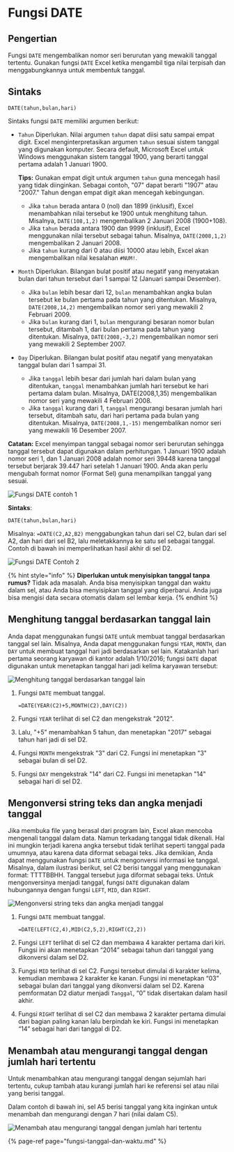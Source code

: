 # Fungsi DATE

## **Pengertian**

Fungsi `DATE` mengembalikan nomor seri berurutan yang mewakili tanggal tertentu. Gunakan fungsi `DATE` Excel ketika mengambil tiga nilai terpisah dan menggabungkannya untuk membentuk tanggal.

## Sintaks

```text
DATE(tahun,bulan,hari)
```

Sintaks fungsi `DATE` memiliki argumen berikut:

* `Tahun` Diperlukan. Nilai argumen `tahun` dapat diisi satu sampai empat digit. Excel menginterpretasikan argumen `tahun` sesuai sistem tanggal yang digunakan komputer. Secara default, Microsoft Excel untuk Windows menggunakan sistem tanggal 1900, yang berarti tanggal pertama adalah 1 Januari 1900.

  **Tips:** Gunakan empat digit untuk argumen `tahun` guna mencegah hasil yang tidak diinginkan. Sebagai contoh, "07" dapat berarti "1907" atau "2007." Tahun dengan empat digit akan mencegah kebingungan.

  * Jika `tahun` berada antara 0 \(nol\) dan 1899 \(inklusif\), Excel menambahkan nilai tersebut ke 1900 untuk menghitung tahun. Misalnya, `DATE(108,1,2)` mengembalikan 2 Januari 2008 \(1900+108\).
  * Jika `tahun` berada antara 1900 dan 9999 \(inklusif\), Excel menggunakan nilai tersebut sebagai tahun. Misalnya, `DATE(2008,1,2)` mengembalikan 2 Januari 2008.
  * Jika `tahun` kurang dari 0 atau diisi 10000 atau lebih, Excel akan mengembalikan nilai kesalahan `#NUM!`.

* `Month` Diperlukan. Bilangan bulat positif atau negatif yang menyatakan bulan dari tahun tersebut dari 1 sampai 12 \(Januari sampai Desember\).
  * Jika `bulan` lebih besar dari 12, `bulan` menambahkan angka bulan tersebut ke bulan pertama pada tahun yang ditentukan. Misalnya, `DATE(2008,14,2)` mengembalikan nomor seri yang mewakili 2 Februari 2009.
  * Jika `bulan` kurang dari 1, `bulan` mengurangi besaran nomor bulan tersebut, ditambah 1, dari bulan pertama pada tahun yang ditentukan. Misalnya, `DATE(2008,-3,2)` mengembalikan nomor seri yang mewakili 2 September 2007.
* `Day`    Diperlukan. Bilangan bulat positif atau negatif yang menyatakan tanggal bulan dari 1 sampai 31.
  * Jika `tanggal` lebih besar dari jumlah hari dalam bulan yang ditentukan, `tanggal` menambahkan jumlah hari tersebut ke hari pertama dalam bulan. Misalnya, DATE\(2008,1,35\) mengembalikan nomor seri yang mewakili 4 Februari 2008.
  * Jika `tanggal` kurang dari 1, `tanggal` mengurangi besaran jumlah hari tersebut, ditambah satu, dari hari pertama pada bulan yang ditentukan. Misalnya, `DATE(2008,1,-15)` mengembalikan nomor seri yang mewakili 16 Desember 2007.

**Catatan:** Excel menyimpan tanggal sebagai nomor seri berurutan sehingga tanggal tersebut dapat digunakan dalam perhitungan. 1 Januari 1900 adalah nomor seri 1, dan 1 Januari 2008 adalah nomor seri 39448 karena tanggal tersebut berjarak 39.447 hari setelah 1 Januari 1900. Anda akan perlu mengubah format nomor \(Format Sel\) guna menampilkan tanggal yang sesuai.

![Fungsi DATE contoh 1](https://support.content.office.net/id-id/media/8f4e5f5d-8ea5-44f6-aae8-f473176fe431.png)

**Sintaks**:

```text
DATE(tahun,bulan,hari)
```

Misalnya: `=DATE(C2,A2,B2)` menggabungkan tahun dari sel C2, bulan dari sel A2, dan hari dari sel B2, lalu meletakkannya ke satu sel sebagai tanggal. Contoh di bawah ini memperlihatkan hasil akhir di sel D2.

![Fungsi DATE Contoh 2](https://support.content.office.net/id-id/media/d14634e7-c3df-40ad-94ca-d44878460a00.png)

{% hint style="info" %}
**Diperlukan untuk menyisipkan tanggal tanpa rumus?** Tidak ada masalah. Anda bisa menyisipkan tanggal dan waktu dalam sel, atau Anda bisa menyisipkan tanggal yang diperbarui. Anda juga bisa mengisi data secara otomatis dalam sel lembar kerja.
{% endhint %}

## Menghitung tanggal berdasarkan tanggal lain

Anda dapat menggunakan fungsi `DATE` untuk membuat tanggal berdasarkan tanggal sel lain. Misalnya, Anda dapat menggunakan fungsi `YEAR`, `MONTH`, dan `DAY` untuk membuat tanggal hari jadi berdasarkan sel lain. Katakanlah hari pertama seorang karyawan di kantor adalah 1/10/2016; fungsi `DATE` dapat digunakan untuk menetapkan tanggal hari jadi kelima karyawan tersebut:

![Menghitung tanggal berdasarkan tanggal lain](https://support.content.office.net/id-id/media/031fb8d8-08ca-447c-a4df-547350c63607.png)

1. Fungsi `DATE` membuat tanggal.

   `=DATE(YEAR(C2)+5,MONTH(C2),DAY(C2))`

2. Fungsi `YEAR` terlihat di sel C2 dan mengekstrak "2012".
3. Lalu, "+5" menambahkan 5 tahun, dan menetapkan "2017" sebagai tahun hari jadi di sel D2.
4. Fungsi `MONTH` mengekstrak "3" dari C2. Fungsi ini menetapkan "3" sebagai bulan di sel D2.
5. Fungsi `DAY` mengekstrak "14" dari C2. Fungsi ini menetapkan "14" sebagai hari di sel D2.

## Mengonversi string teks dan angka menjadi tanggal

Jika membuka file yang berasal dari program lain, Excel akan mencoba mengenali tanggal dalam data. Namun terkadang tanggal tidak dikenali. Hal ini mungkin terjadi karena angka tersebut tidak terlihat seperti tanggal pada umumnya, atau karena data diformat sebagai teks. Jika demikian, Anda dapat menggunakan fungsi `DATE` untuk mengonversi informasi ke tanggal. Misalnya, dalam ilustrasi berikut, sel C2 berisi tanggal yang menggunakan format: TTTTBBHH. Tanggal tersebut juga diformat sebagai teks. Untuk mengonversinya menjadi tanggal, fungsi `DATE` digunakan dalam hubungannya dengan fungsi `LEFT`, `MID`, dan `RIGHT`.

![Mengonversi string teks dan angka menjadi tanggal](https://support.content.office.net/id-id/media/c6e1fe5a-6ac3-47c7-94bf-8b6a5062464e.png)

1. Fungsi `DATE` membuat tanggal.

   `=DATE(LEFT(C2,4),MID(C2,5,2),RIGHT(C2,2))`

2. Fungsi `LEFT` terlihat di sel C2 dan membawa 4 karakter pertama dari kiri. Fungsi ini akan menetapkan “2014” sebagai tahun dari tanggal yang dikonversi dalam sel D2.
3. Fungsi `MID` terlihat di sel C2. Fungsi tersebut dimulai di karakter kelima, kemudian membawa 2 karakter ke kanan. Fungsi ini menetapkan “03” sebagai bulan dari tanggal yang dikonversi dalam sel D2. Karena pemformatan D2 diatur menjadi `Tanggal`, “0” tidak disertakan dalam hasil akhir.
4. Fungsi `RIGHT` terlihat di sel C2 dan membawa 2 karakter pertama dimulai dari bagian paling kanan lalu berpindah ke kiri. Fungsi ini menetapkan “14” sebagai hari dari tanggal di D2.

## Menambah atau mengurangi tanggal dengan jumlah hari tertentu

Untuk menambahkan atau mengurangi tanggal dengan sejumlah hari tertentu, cukup tambah atau kurangi jumlah hari ke referensi sel atau nilai yang berisi tanggal.

Dalam contoh di bawah ini, sel A5 berisi tanggal yang kita inginkan untuk menambah dan mengurangi dengan 7 hari \(nilai dalam C5\).

![Menambah atau mengurangi tanggal dengan jumlah hari tertentu](https://support.content.office.net/id-id/media/b8eec6cd-4b2c-48e9-bf1e-439311f04373.png)

{% page-ref page="fungsi-tanggal-dan-waktu.md" %}


